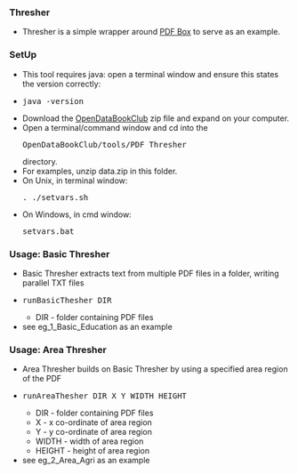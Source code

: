 
### Thresher 

* Thresher is a simple wrapper around [PDF Box](http://pdfbox.apache.org) to serve as an example.

### SetUp

* This tool requires java: open a terminal window and ensure this states the version correctly:
* <pre>java -version</pre>
* Download the [OpenDataBookClub](https://github.com/peidevs/OpenDataBookClub/archive/master.zip) zip file and expand on your computer.
* Open a terminal/command window and cd into the <pre>OpenDataBookClub/tools/PDF_Thresher</pre> directory.
* For examples, unzip data.zip in this folder.
* On Unix, in terminal window: <pre>. ./setvars.sh</pre> 
* On Windows, in cmd window: <pre>setvars.bat</pre> 

### Usage: Basic Thresher
* Basic Thresher extracts text from multiple PDF files in a folder, writing parallel TXT files
* <pre>runBasicThesher DIR</pre> 
  * DIR - folder containing PDF files
* see eg_1_Basic_Education as an example

### Usage: Area Thresher
* Area Thresher builds on Basic Thresher by using a specified area region of the PDF
* <pre>runAreaThesher DIR X Y WIDTH HEIGHT</pre>
  * DIR - folder containing PDF files
  * X - x co-ordinate of area region
  * Y - y co-ordinate of area region
  * WIDTH - width of area region
  * HEIGHT - height of area region 
* see eg_2_Area_Agri as an example

